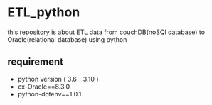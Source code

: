 
# ETL_python

this repository is about ETL data from couchDB(noSQl database) to Oracle(relational database) using python

## requirement

- python version ( 3.6 - 3.10 )
- cx-Oracle==8.3.0
- python-dotenv==1.0.1
